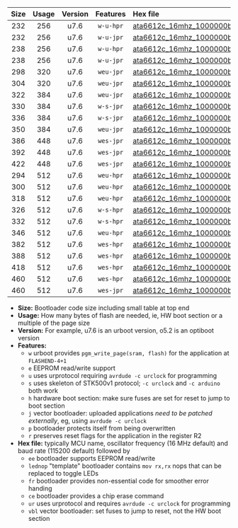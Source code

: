|Size|Usage|Version|Features|Hex file|
|:-:|:-:|:-:|:-:|:--|
|232|256|u7.6|`w-u-hpr`|[ata6612c_16mhz_1000000bps_ur.hex](https://raw.githubusercontent.com/stefanrueger/urboot/main/bootloaders/ata6612c/fcpu_16mhz/1000000_bps/ata6612c_16mhz_1000000bps_ur.hex)|
|232|256|u7.6|`w-u-jpr`|[ata6612c_16mhz_1000000bps_ur_vbl.hex](https://raw.githubusercontent.com/stefanrueger/urboot/main/bootloaders/ata6612c/fcpu_16mhz/1000000_bps/ata6612c_16mhz_1000000bps_ur_vbl.hex)|
|238|256|u7.6|`w-u-hpr`|[ata6612c_16mhz_1000000bps_lednop_ur.hex](https://raw.githubusercontent.com/stefanrueger/urboot/main/bootloaders/ata6612c/fcpu_16mhz/1000000_bps/ata6612c_16mhz_1000000bps_lednop_ur.hex)|
|238|256|u7.6|`w-u-jpr`|[ata6612c_16mhz_1000000bps_lednop_ur_vbl.hex](https://raw.githubusercontent.com/stefanrueger/urboot/main/bootloaders/ata6612c/fcpu_16mhz/1000000_bps/ata6612c_16mhz_1000000bps_lednop_ur_vbl.hex)|
|298|320|u7.6|`weu-jpr`|[ata6612c_16mhz_1000000bps_ee_ur_vbl.hex](https://raw.githubusercontent.com/stefanrueger/urboot/main/bootloaders/ata6612c/fcpu_16mhz/1000000_bps/ata6612c_16mhz_1000000bps_ee_ur_vbl.hex)|
|304|320|u7.6|`weu-jpr`|[ata6612c_16mhz_1000000bps_ee_lednop_ur_vbl.hex](https://raw.githubusercontent.com/stefanrueger/urboot/main/bootloaders/ata6612c/fcpu_16mhz/1000000_bps/ata6612c_16mhz_1000000bps_ee_lednop_ur_vbl.hex)|
|322|384|u7.6|`weu-jpr`|[ata6612c_16mhz_1000000bps_ee_lednop_fr_ur_vbl.hex](https://raw.githubusercontent.com/stefanrueger/urboot/main/bootloaders/ata6612c/fcpu_16mhz/1000000_bps/ata6612c_16mhz_1000000bps_ee_lednop_fr_ur_vbl.hex)|
|330|384|u7.6|`w-s-jpr`|[ata6612c_16mhz_1000000bps_vbl.hex](https://raw.githubusercontent.com/stefanrueger/urboot/main/bootloaders/ata6612c/fcpu_16mhz/1000000_bps/ata6612c_16mhz_1000000bps_vbl.hex)|
|336|384|u7.6|`w-s-jpr`|[ata6612c_16mhz_1000000bps_lednop_vbl.hex](https://raw.githubusercontent.com/stefanrueger/urboot/main/bootloaders/ata6612c/fcpu_16mhz/1000000_bps/ata6612c_16mhz_1000000bps_lednop_vbl.hex)|
|350|384|u7.6|`weu-jpr`|[ata6612c_16mhz_1000000bps_ee_lednop_fr_ce_ur_vbl.hex](https://raw.githubusercontent.com/stefanrueger/urboot/main/bootloaders/ata6612c/fcpu_16mhz/1000000_bps/ata6612c_16mhz_1000000bps_ee_lednop_fr_ce_ur_vbl.hex)|
|386|448|u7.6|`wes-jpr`|[ata6612c_16mhz_1000000bps_ee_vbl.hex](https://raw.githubusercontent.com/stefanrueger/urboot/main/bootloaders/ata6612c/fcpu_16mhz/1000000_bps/ata6612c_16mhz_1000000bps_ee_vbl.hex)|
|392|448|u7.6|`wes-jpr`|[ata6612c_16mhz_1000000bps_ee_lednop_vbl.hex](https://raw.githubusercontent.com/stefanrueger/urboot/main/bootloaders/ata6612c/fcpu_16mhz/1000000_bps/ata6612c_16mhz_1000000bps_ee_lednop_vbl.hex)|
|422|448|u7.6|`wes-jpr`|[ata6612c_16mhz_1000000bps_ee_lednop_fr_vbl.hex](https://raw.githubusercontent.com/stefanrueger/urboot/main/bootloaders/ata6612c/fcpu_16mhz/1000000_bps/ata6612c_16mhz_1000000bps_ee_lednop_fr_vbl.hex)|
|294|512|u7.6|`weu-hpr`|[ata6612c_16mhz_1000000bps_ee_ur.hex](https://raw.githubusercontent.com/stefanrueger/urboot/main/bootloaders/ata6612c/fcpu_16mhz/1000000_bps/ata6612c_16mhz_1000000bps_ee_ur.hex)|
|300|512|u7.6|`weu-hpr`|[ata6612c_16mhz_1000000bps_ee_lednop_ur.hex](https://raw.githubusercontent.com/stefanrueger/urboot/main/bootloaders/ata6612c/fcpu_16mhz/1000000_bps/ata6612c_16mhz_1000000bps_ee_lednop_ur.hex)|
|318|512|u7.6|`weu-hpr`|[ata6612c_16mhz_1000000bps_ee_lednop_fr_ur.hex](https://raw.githubusercontent.com/stefanrueger/urboot/main/bootloaders/ata6612c/fcpu_16mhz/1000000_bps/ata6612c_16mhz_1000000bps_ee_lednop_fr_ur.hex)|
|326|512|u7.6|`w-s-hpr`|[ata6612c_16mhz_1000000bps.hex](https://raw.githubusercontent.com/stefanrueger/urboot/main/bootloaders/ata6612c/fcpu_16mhz/1000000_bps/ata6612c_16mhz_1000000bps.hex)|
|332|512|u7.6|`w-s-hpr`|[ata6612c_16mhz_1000000bps_lednop.hex](https://raw.githubusercontent.com/stefanrueger/urboot/main/bootloaders/ata6612c/fcpu_16mhz/1000000_bps/ata6612c_16mhz_1000000bps_lednop.hex)|
|346|512|u7.6|`weu-hpr`|[ata6612c_16mhz_1000000bps_ee_lednop_fr_ce_ur.hex](https://raw.githubusercontent.com/stefanrueger/urboot/main/bootloaders/ata6612c/fcpu_16mhz/1000000_bps/ata6612c_16mhz_1000000bps_ee_lednop_fr_ce_ur.hex)|
|382|512|u7.6|`wes-hpr`|[ata6612c_16mhz_1000000bps_ee.hex](https://raw.githubusercontent.com/stefanrueger/urboot/main/bootloaders/ata6612c/fcpu_16mhz/1000000_bps/ata6612c_16mhz_1000000bps_ee.hex)|
|388|512|u7.6|`wes-hpr`|[ata6612c_16mhz_1000000bps_ee_lednop.hex](https://raw.githubusercontent.com/stefanrueger/urboot/main/bootloaders/ata6612c/fcpu_16mhz/1000000_bps/ata6612c_16mhz_1000000bps_ee_lednop.hex)|
|418|512|u7.6|`wes-hpr`|[ata6612c_16mhz_1000000bps_ee_lednop_fr.hex](https://raw.githubusercontent.com/stefanrueger/urboot/main/bootloaders/ata6612c/fcpu_16mhz/1000000_bps/ata6612c_16mhz_1000000bps_ee_lednop_fr.hex)|
|460|512|u7.6|`wes-hpr`|[ata6612c_16mhz_1000000bps_ee_lednop_fr_ce.hex](https://raw.githubusercontent.com/stefanrueger/urboot/main/bootloaders/ata6612c/fcpu_16mhz/1000000_bps/ata6612c_16mhz_1000000bps_ee_lednop_fr_ce.hex)|
|460|512|u7.6|`wes-jpr`|[ata6612c_16mhz_1000000bps_ee_lednop_fr_ce_vbl.hex](https://raw.githubusercontent.com/stefanrueger/urboot/main/bootloaders/ata6612c/fcpu_16mhz/1000000_bps/ata6612c_16mhz_1000000bps_ee_lednop_fr_ce_vbl.hex)|

- **Size:** Bootloader code size including small table at top end
- **Usage:** How many bytes of flash are needed, ie, HW boot section or a multiple of the page size
- **Version:** For example, u7.6 is an urboot version, o5.2 is an optiboot version
- **Features:**
  + `w` urboot provides `pgm_write_page(sram, flash)` for the application at `FLASHEND-4+1`
  + `e` EEPROM read/write support
  + `u` uses urprotocol requiring `avrdude -c urclock` for programming
  + `s` uses skeleton of STK500v1 protocol; `-c urclock` and `-c arduino` both work
  + `h` hardware boot section: make sure fuses are set for reset to jump to boot section
  + `j` vector bootloader: uploaded applications *need to be patched externally*, eg, using `avrdude -c urclock`
  + `p` bootloader protects itself from being overwritten
  + `r` preserves reset flags for the application in the register R2
- **Hex file:** typically MCU name, oscillator frequency (16 MHz default) and baud rate (115200 default) followed by
  + `ee` bootloader supports EEPROM read/write
  + `lednop` "template" bootloader contains `mov rx,rx` nops that can be replaced to toggle LEDs
  + `fr` bootloader provides non-essential code for smoother error handing
  + `ce` bootloader provides a chip erase command
  + `ur` uses urprotocol and requires `avrdude -c urclock` for programming
  + `vbl` vector bootloader: set fuses to jump to reset, not the HW boot section
